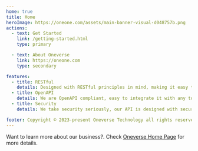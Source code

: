 ```yaml
---
home: true
title: Home
heroImage: https://oneone.com/assets/main-banner-visual-d048757b.png
actions:
  - text: Get Started
    link: /getting-started.html
    type: primary

  - text: About Oneverse
    link: https://oneone.com
    type: secondary

features:
  - title: RESTful
    details: Designed with RESTful principles in mind, making it easy to interact with.
  - title: OpenAPI
    details: We are OpenAPI compliant, easy to integrate it with any tool that supports OpenAPI.
  - title: Security
    details: We take security seriously, our API is designed with security in mind.

footer: Copyright © 2023-present Oneverse Technology all rights reserved
---
```


Want to learn more about our business?. Check [Oneverse Home Page][oneverse-home] for more details.

[oneverse-home]: https://oneone.com/
